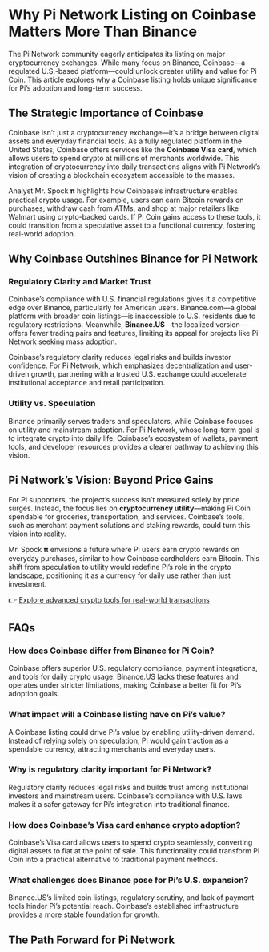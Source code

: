 # Why Pi Network Listing on Coinbase Matters More Than Binance  

The Pi Network community eagerly anticipates its listing on major cryptocurrency exchanges. While many focus on Binance, Coinbase—a regulated U.S.-based platform—could unlock greater utility and value for Pi Coin. This article explores why a Coinbase listing holds unique significance for Pi’s adoption and long-term success.  

## The Strategic Importance of Coinbase  

Coinbase isn’t just a cryptocurrency exchange—it’s a bridge between digital assets and everyday financial tools. As a fully regulated platform in the United States, Coinbase offers services like the **Coinbase Visa card**, which allows users to spend crypto at millions of merchants worldwide. This integration of cryptocurrency into daily transactions aligns with Pi Network’s vision of creating a blockchain ecosystem accessible to the masses.  

Analyst Mr. Spock 𝛑 highlights how Coinbase’s infrastructure enables practical crypto usage. For example, users can earn Bitcoin rewards on purchases, withdraw cash from ATMs, and shop at major retailers like Walmart using crypto-backed cards. If Pi Coin gains access to these tools, it could transition from a speculative asset to a functional currency, fostering real-world adoption.  

## Why Coinbase Outshines Binance for Pi Network  

### Regulatory Clarity and Market Trust  
Coinbase’s compliance with U.S. financial regulations gives it a competitive edge over Binance, particularly for American users. Binance.com—a global platform with broader coin listings—is inaccessible to U.S. residents due to regulatory restrictions. Meanwhile, **Binance.US**—the localized version—offers fewer trading pairs and features, limiting its appeal for projects like Pi Network seeking mass adoption.  

Coinbase’s regulatory clarity reduces legal risks and builds investor confidence. For Pi Network, which emphasizes decentralization and user-driven growth, partnering with a trusted U.S. exchange could accelerate institutional acceptance and retail participation.  

### Utility vs. Speculation  
Binance primarily serves traders and speculators, while Coinbase focuses on utility and mainstream adoption. For Pi Network, whose long-term goal is to integrate crypto into daily life, Coinbase’s ecosystem of wallets, payment tools, and developer resources provides a clearer pathway to achieving this vision.  

## Pi Network’s Vision: Beyond Price Gains  

For Pi supporters, the project’s success isn’t measured solely by price surges. Instead, the focus lies on **cryptocurrency utility**—making Pi Coin spendable for groceries, transportation, and services. Coinbase’s tools, such as merchant payment solutions and staking rewards, could turn this vision into reality.  

Mr. Spock 𝛑 envisions a future where Pi users earn crypto rewards on everyday purchases, similar to how Coinbase cardholders earn Bitcoin. This shift from speculation to utility would redefine Pi’s role in the crypto landscape, positioning it as a currency for daily use rather than just investment.  

👉 [Explore advanced crypto tools for real-world transactions](https://bit.ly/okx-bonus)  

## FAQs  

### How does Coinbase differ from Binance for Pi Coin?  
Coinbase offers superior U.S. regulatory compliance, payment integrations, and tools for daily crypto usage. Binance.US lacks these features and operates under stricter limitations, making Coinbase a better fit for Pi’s adoption goals.  

### What impact will a Coinbase listing have on Pi’s value?  
A Coinbase listing could drive Pi’s value by enabling utility-driven demand. Instead of relying solely on speculation, Pi would gain traction as a spendable currency, attracting merchants and everyday users.  

### Why is regulatory clarity important for Pi Network?  
Regulatory clarity reduces legal risks and builds trust among institutional investors and mainstream users. Coinbase’s compliance with U.S. laws makes it a safer gateway for Pi’s integration into traditional finance.  

### How does Coinbase’s Visa card enhance crypto adoption?  
Coinbase’s Visa card allows users to spend crypto seamlessly, converting digital assets to fiat at the point of sale. This functionality could transform Pi Coin into a practical alternative to traditional payment methods.  

### What challenges does Binance pose for Pi’s U.S. expansion?  
Binance.US’s limited coin listings, regulatory scrutiny, and lack of payment tools hinder Pi’s potential reach. Coinbase’s established infrastructure provides a more stable foundation for growth.  

## The Path Forward for Pi Network  
